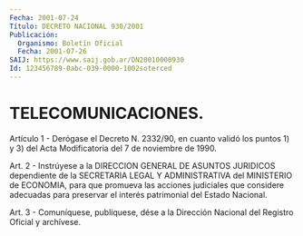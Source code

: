 ```yaml
---
Fecha: 2001-07-24
Título: DECRETO NACIONAL 930/2001
Publicación:
  Organismo: Boletín Oficial
  Fecha: 2001-07-26
SAIJ: https://www.saij.gob.ar/DN20010000930
Id: 123456789-0abc-039-0000-1002soterced
---
```

# TELECOMUNICACIONES.

<a id="1"></a>
Artículo 1 - Derógase el Decreto N. 2332/90,  en cuanto validó los puntos 1) y 3) del Acta Modificatoria del 7 de  noviembre  de 1990.

<a id="2"></a>
Art.  2  - Instrúyese a la DIRECCION GENERAL DE ASUNTOS JURIDICOS dependiente  de la SECRETARIA LEGAL Y ADMINISTRATIVA del MINISTERIO de  ECONOMIA,  para  que  promueva  las  acciones  judiciales  que considere adecuadas  para  preservar el interés patrimonial del Estado Nacional.

<a id="3"></a>
Art. 3 - Comuníquese, publíquese, dése a la Dirección Nacional del Registro Oficial y archívese.
